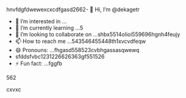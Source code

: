 hnvfdgfdwewexcxcdfgasd2662- 👋 Hi, I’m @dekagetr
- 👀 I’m interested in ...
- 🌱 I’m currently learning ...5
- 💞️ I’m looking to collaborate on ...shbx5514olioi559696hgnh4feujy
- 📫 How to reach me ...543546455448th1xvcvdfeqw
- 😄 Pronouns: ...fhgasd558523cvbhgassasqwewq
- sfddsfvbc1231226626363gf551526
- ⚡ Fun fact: ...fggfb
<!---ads2dfgvcb
dekagetr/dekagetr is a ✨ special ✨ repositor456y becaus456 its `README.md` (this file) appears on your GitHub profildgfe.696
You can click the Preview link to take a look at your changes.vhxcvxcv
--->562
cxvxc
